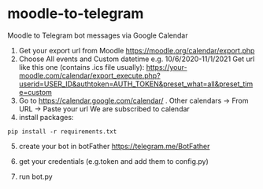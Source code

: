# moodle-to-telegram
Moodle to Telegram bot messages via Google Calendar

1. Get your export url from Moodle
https://moodle.org/calendar/export.php
2. Choose All events and Custom datetime e.g. 10/6/2020-11/1/2021
Get url like this one (contains .ics file usually): https://your-moodle.com/calendar/export_execute.php?userid=USER_ID&authtoken=AUTH_TOKEN&preset_what=all&preset_time=custom
3. Go to https://calendar.google.com/calendar/
. Other calendars -> From URL -> Paste your url
We are subscribed to calendar
4. install packages: 
```
pip install -r requirements.txt
```
5. create your bot in botFather 
https://telegram.me/BotFather

6. get your credentials (e.g.token and add them to config.py)
7. run bot.py